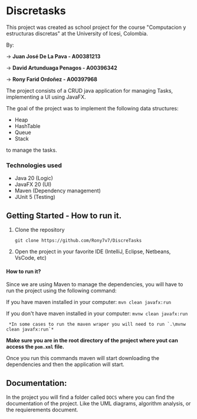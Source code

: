 # Discretasks

This project was created as school project for the course "Computacion y estructuras discretas" at the University of Icesi, Colombia. 

By: 

-> **Juan José De La Pava - A00381213**

->  **David Artunduaga Penagos - A00396342** 

-> **Rony Farid Ordoñez - A00397968**

The project consists of a CRUD java application for managing Tasks, implementing a UI using JavaFX.

The goal of the project was to implement the following data structures:
- Heap
- HashTable
- Queue
- Stack

to manage the tasks.

### Technologies used

- Java 20 (Logic)
- JavaFX 20 (UI)
- Maven (Dependency management)
- JUnit 5 (Testing)

## Getting Started - How to run it.

1. Clone the repository

    `git clone https://github.com/Rony7v7/DiscreTasks`

2. Open the project in your favorite IDE (IntelliJ, Eclipse, Netbeans, VsCode, etc)

#### How to run it?

Since we are using Maven to manage the dependencies, you will have to run the project using the following command:  

If you have maven installed in your computer: `mvn clean javafx:run`

If you don't have maven installed in your computer: `mvnw clean javafx:run`

     *In some cases to run the maven wraper you will need to run `.\mvnw clean javafx:run`*

**Make sure you are in the root directory of the project where yout can access the `pom.xml` file.**

Once you run this commands maven will start downloading the dependencies and then the application will start.

## Documentation:

In the project you will find a folder called `DOCS` where you can find the documentation of the project. Like the UML diagrams, algorithm analysis, or the requierements document.